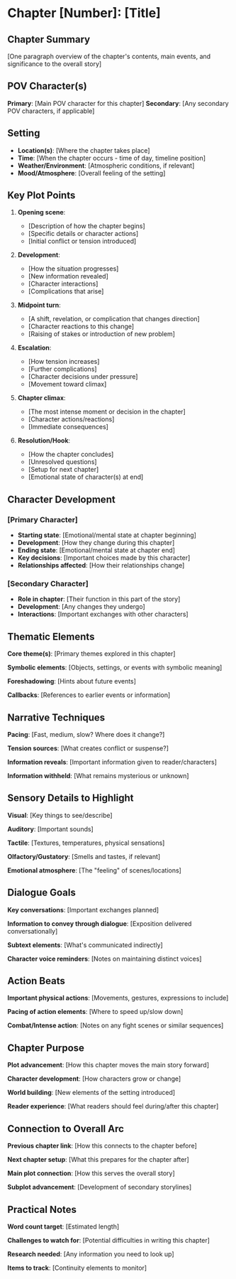 # Chapter [Number]: [Title]

## Chapter Summary
[One paragraph overview of the chapter's contents, main events, and significance to the overall story]

## POV Character(s)
**Primary**: [Main POV character for this chapter]
**Secondary**: [Any secondary POV characters, if applicable]

## Setting
- **Location(s)**: [Where the chapter takes place]
- **Time**: [When the chapter occurs - time of day, timeline position]
- **Weather/Environment**: [Atmospheric conditions, if relevant]
- **Mood/Atmosphere**: [Overall feeling of the setting]

## Key Plot Points

1. **Opening scene**: 
   - [Description of how the chapter begins]
   - [Specific details or character actions]
   - [Initial conflict or tension introduced]
   
2. **Development**:
   - [How the situation progresses]
   - [New information revealed]
   - [Character interactions]
   - [Complications that arise]

3. **Midpoint turn**:
   - [A shift, revelation, or complication that changes direction]
   - [Character reactions to this change]
   - [Raising of stakes or introduction of new problem]

4. **Escalation**:
   - [How tension increases]
   - [Further complications]
   - [Character decisions under pressure]
   - [Movement toward climax]

5. **Chapter climax**:
   - [The most intense moment or decision in the chapter]
   - [Character actions/reactions]
   - [Immediate consequences]

6. **Resolution/Hook**:
   - [How the chapter concludes]
   - [Unresolved questions]
   - [Setup for next chapter]
   - [Emotional state of character(s) at end]

## Character Development

### [Primary Character]
- **Starting state**: [Emotional/mental state at chapter beginning]
- **Development**: [How they change during this chapter]
- **Ending state**: [Emotional/mental state at chapter end]
- **Key decisions**: [Important choices made by this character]
- **Relationships affected**: [How their relationships change]

### [Secondary Character]
- **Role in chapter**: [Their function in this part of the story]
- **Development**: [Any changes they undergo]
- **Interactions**: [Important exchanges with other characters]

## Thematic Elements

**Core theme(s)**: [Primary themes explored in this chapter]

**Symbolic elements**: [Objects, settings, or events with symbolic meaning]

**Foreshadowing**: [Hints about future events]

**Callbacks**: [References to earlier events or information]

## Narrative Techniques

**Pacing**: [Fast, medium, slow? Where does it change?]

**Tension sources**: [What creates conflict or suspense?]

**Information reveals**: [Important information given to reader/characters]

**Information withheld**: [What remains mysterious or unknown]

## Sensory Details to Highlight

**Visual**: [Key things to see/describe]

**Auditory**: [Important sounds]

**Tactile**: [Textures, temperatures, physical sensations]

**Olfactory/Gustatory**: [Smells and tastes, if relevant]

**Emotional atmosphere**: [The "feeling" of scenes/locations]

## Dialogue Goals

**Key conversations**: [Important exchanges planned]

**Information to convey through dialogue**: [Exposition delivered conversationally]

**Subtext elements**: [What's communicated indirectly]

**Character voice reminders**: [Notes on maintaining distinct voices]

## Action Beats

**Important physical actions**: [Movements, gestures, expressions to include]

**Pacing of action elements**: [Where to speed up/slow down]

**Combat/Intense action**: [Notes on any fight scenes or similar sequences]

## Chapter Purpose

**Plot advancement**: [How this chapter moves the main story forward]

**Character development**: [How characters grow or change]

**World building**: [New elements of the setting introduced]

**Reader experience**: [What readers should feel during/after this chapter]

## Connection to Overall Arc

**Previous chapter link**: [How this connects to the chapter before]

**Next chapter setup**: [What this prepares for the chapter after]

**Main plot connection**: [How this serves the overall story]

**Subplot advancement**: [Development of secondary storylines]

## Practical Notes

**Word count target**: [Estimated length]

**Challenges to watch for**: [Potential difficulties in writing this chapter]

**Research needed**: [Any information you need to look up]

**Items to track**: [Continuity elements to monitor]
